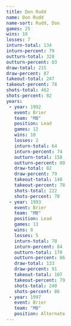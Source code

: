 ```yaml
---
title: Don Rudd
name: Don Rudd
name-sort: Rudd, Don
games: 25
wins: 18
losses: 7
inturn-total: 134
inturn-percent: 79
outturn-total: 328
outturn-percent: 83
draw-total: 215
draw-percent: 87
takeout-total: 247
takeout-percent: 78
shots-total: 462
shots-percent: 82
years:
 - year: 1992
   event: Brier
   team: "MB"
   position: Lead
   games: 12
   wins: 10
   losses: 2
   inturn-total: 64
   inturn-percent: 74
   outturn-total: 158
   outturn-percent: 80
   draw-total: 82
   draw-percent: 79
   takeout-total: 140
   takeout-percent: 78
   shots-total: 222
   shots-percent: 78
 - year: 1993
   event: Brier
   team: "MB"
   position: Lead
   games: 13
   wins: 8
   losses: 5
   inturn-total: 70
   inturn-percent: 84
   outturn-total: 170
   outturn-percent: 86
   draw-total: 133
   draw-percent: 91
   takeout-total: 107
   takeout-percent: 79
   shots-total: 240
   shots-percent: 86
 - year: 1997
   event: Brier
   team: "MB"
   position: Alternate
---
```

